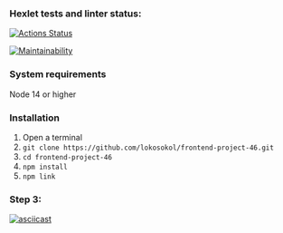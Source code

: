 ### Hexlet tests and linter status:

[![Actions Status](https://github.com/lokosokol/frontend-project-46/workflows/hexlet-check/badge.svg)](https://github.com/lokosokol/frontend-project-46/actions)

[![Maintainability](https://api.codeclimate.com/v1/badges/1610640a92e949dc05ee/maintainability)](https://codeclimate.com/github/lokosokol/frontend-project-46/maintainability)

### System requirements

Node 14 or higher<br />

### Installation

1. Open a terminal
2. `git clone https://github.com/lokosokol/frontend-project-46.git`
3. `cd frontend-project-46`
4. `npm install`
5. `npm link`

### Step 3:<br />

[![asciicast](https://asciinema.org/a/MvsaoEI3MIr8E6exkKu1rXVhp.svg)](https://asciinema.org/a/MvsaoEI3MIr8E6exkKu1rXVhp)
